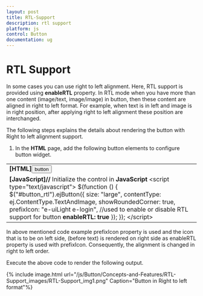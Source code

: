```yaml
---
layout: post
title: RTL-Support
description: rtl support
platform: js
control: Button
documentation: ug
---
```


# RTL Support

In some cases you can use right to left alignment. Here, RTL support is provided using **enableRTL** property. In RTL mode when you have more than one content (image/text, image/image) in button, then these content are aligned in right to left format. For example, when text is in left and image is in right position, after applying right to left alignment these position are interchanged.

The following steps explains the details about rendering the button with Right to left alignment support.

1. In the **HTML** page, add the following button elements to configure button widget.

<table>
<tr>
<td>
<b>[HTML]</b><button id="button_rtl">button</button></td></tr>
<tr>
<td>
<b>[JavaScript]</b><b>//</b> Initialize the control in <b>JavaScript</b>     &lt;script type="text/javascript"&gt;        $(function () {            $("#button_rtl").ejButton({                size: "large", contentType: ej.ContentType.TextAndImage,                showRoundedCorner: true,                prefixIcon: "e-uiLight e-login",                //used to enable or disable RTL support for button<b>                enableRTL: true</b>            });        });    &lt;/script&gt;</td></tr>
</table>

In above mentioned code example prefixIcon property is used and the icon that is to be on left side, (before text) is rendered on right side as enableRTL property is used with prefixIcon.  Consequently, the alignment is changed in right to left order.

Execute the above code to render the following output.

{% include image.html url="/js/Button/Concepts-and-Features/RTL-Support_images/RTL-Support_img1.png" Caption="Button in Right to left format"%}

